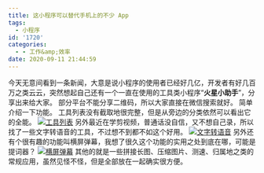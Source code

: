 ```yaml
---
title: 这小程序可以替代手机上的不少 App
tags:
  - 小程序
id: '1720'
categories:
  - - 工作&amp;效率
date: 2020-09-11 21:44:59
---
```


今天无意间看到一条新闻，大意是说小程序的使用者已经好几亿，开发者有好几百万之类云云，突然想起自己还有一个一直在使用的工具类小程序“**火星小助手**”，分享出来给大家。 部分平台不能分享二维码，所以大家直接在微信搜索就好。 简单介绍一下功能。 工具列表没有截取地很完整，但是从旁边的分类依然可以看出它的全能。 [![工具列表](https://i.loli.net/2020/09/11/3BvWdaHqOnrYVSA.png)](https://i.loli.net/2020/09/11/3BvWdaHqOnrYVSA.png) 另外最近在学剪视频，普通话没自信，又不想自己录，所以找了一些文字转语音的工具，不过想不到都不如这个好用。 [![文字转语音](https://i.loli.net/2020/09/11/3gZI4W8daumMLQR.png)](https://i.loli.net/2020/09/11/3gZI4W8daumMLQR.png) 另外还有个很有趣的功能叫横屏弹幕，我想了很久这个功能的实用之处到底在哪，可能是提词器？ [![横屏弹幕](https://i.loli.net/2020/09/11/R4Wn89mrQcOXLFq.png)](https://i.loli.net/2020/09/11/R4Wn89mrQcOXLFq.png) 其他的就是一些拼接长图、压缩图片、测速、归属地之类的常规应用，虽然见怪不怪，但是全部放在一起确实很方便。